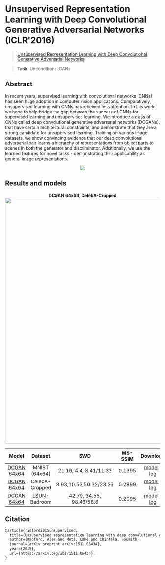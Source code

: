 # Unsupervised Representation Learning with Deep Convolutional Generative Adversarial Networks (ICLR'2016)

> [Unsupervised Representation Learning with Deep Convolutional Generative Adversarial Networks](https://arxiv.org/abs/1511.06434)

> **Task**: Unconditional GANs

<!-- [ALGORITHM] -->

## Abstract

<!-- [ABSTRACT] -->

In recent years, supervised learning with convolutional networks (CNNs) has seen huge adoption in computer vision applications. Comparatively, unsupervised learning with CNNs has received less attention. In this work we hope to help bridge the gap between the success of CNNs for supervised learning and unsupervised learning. We introduce a class of CNNs called deep convolutional generative adversarial networks (DCGANs), that have certain architectural constraints, and demonstrate that they are a strong candidate for unsupervised learning. Training on various image datasets, we show convincing evidence that our deep convolutional adversarial pair learns a hierarchy of representations from object parts to scenes in both the generator and discriminator. Additionally, we use the learned features for novel tasks - demonstrating their applicability as general image representations.

<!-- [IMAGE] -->

<div align=center>
<img src="https://user-images.githubusercontent.com/28132635/143050281-60808c3f-81d0-4fae-9071-f4c297116b2f.JPG"/>
</div>

## Results and models

<div align="center">
  <b> DCGAN 64x64, CelebA-Cropped</b>
  <br/>
  <img src="https://user-images.githubusercontent.com/12726765/113991928-871f9b80-9885-11eb-920e-d389c603fed8.png" width="800"/>
</div>

|                                Model                                 |    Dataset     |           SWD            | MS-SSIM |                                        Download                                         |
| :------------------------------------------------------------------: | :------------: | :----------------------: | :-----: | :-------------------------------------------------------------------------------------: |
| [DCGAN 64x64](./dcgan_Glr4e-4_Dlr1e-4_1xb128-5kiters_mnist-64x64.py) | MNIST (64x64)  |  21.16, 4.4, 8.41/11.32  | 0.1395  | [model](https://download.openmmlab.com/mmediting/dcgan/dcgan_mnist-64_b128x1_Glr4e-4_Dlr1e-4_5k_20210512_163926-207a1eaf.pth) \| [log](https://download.openmmlab.com//mmgen/dcgan/dcgan_mnist-64_b128x1_Glr4e-4_Dlr1e-4_5k_20210512_163926-207a1eaf.json) |
|     [DCGAN 64x64](./dcgan_1xb128-300kiters_celeba-cropped-64.py)     | CelebA-Cropped |  8.93,10.53,50.32/23.26  | 0.2899  | [model](https://download.openmmlab.com/mmediting/dcgan/dcgan_celeba-cropped_64_b128x1_300kiter_20210408_161607-1f8a2277.pth) \| [log](https://download.openmmlab.com/mmediting/dcgan/dcgan_celeba-cropped_64_b128x1_300kiter_20210408_161607-1f8a2277.json) |
|     [DCGAN 64x64](./dcgan_1xb128-5epoches_lsun-bedroom-64x64.py)     |  LSUN-Bedroom  | 42.79, 34.55, 98.46/58.6 | 0.2095  | [model](https://download.openmmlab.com/mmediting/dcgan/dcgan_lsun-bedroom_64_b128x1_5e_20210408_161713-117c498b.pth) \| [log](https://download.openmmlab.com/mmediting/dcgan/dcgan_lsun-bedroom_64_b128x1_5e_20210408_161713-117c498b.json) |

## Citation

```latex
@article{radford2015unsupervised,
  title={Unsupervised representation learning with deep convolutional generative adversarial networks},
  author={Radford, Alec and Metz, Luke and Chintala, Soumith},
  journal={arXiv preprint arXiv:1511.06434},
  year={2015},
  url={https://arxiv.org/abs/1511.06434},
}
```

